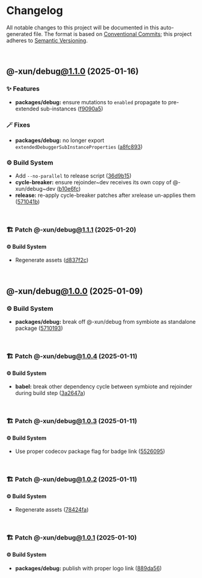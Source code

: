 # Changelog

All notable changes to this project will be documented in this auto-generated
file. The format is based on [Conventional Commits][1];
this project adheres to [Semantic Versioning][2].

<br />

## @-xun/debug[@1.1.0][3] (2025-01-16)

### ✨ Features

- **packages/debug:** ensure mutations to `enabled` propagate to pre-extended sub-instances ([f9090a5][4])

### 🪄 Fixes

- **packages/debug:** no longer export `extendedDebuggerSubInstanceProperties` ([a8fc893][5])

### ⚙️ Build System

- Add `--no-parallel` to release script ([36d9b15][6])
- **cycle-breaker:** ensure rejoinder\~dev receives its own copy of @-xun/debug\~dev ([b10e6fc][7])
- **release:** re-apply cycle-breaker patches after xrelease un-applies them ([571041b][8])

<br />

### 🏗️ Patch @-xun/debug[@1.1.1][9] (2025-01-20)

#### ⚙️ Build System

- Regenerate assets ([d837f2c][10])

<br />

## @-xun/debug[@1.0.0][11] (2025-01-09)

### ⚙️ Build System

- **packages/debug:** break off @-xun/debug from symbiote as standalone package ([5710193][12])

<br />

### 🏗️ Patch @-xun/debug[@1.0.4][13] (2025-01-11)

#### ⚙️ Build System

- **babel:** break other dependency cycle between symbiote and rejoinder during build step ([3a2647a][14])

<br />

### 🏗️ Patch @-xun/debug[@1.0.3][15] (2025-01-11)

#### ⚙️ Build System

- Use proper codecov package flag for badge link ([5526095][16])

<br />

### 🏗️ Patch @-xun/debug[@1.0.2][17] (2025-01-11)

#### ⚙️ Build System

- Regenerate assets ([78424fa][18])

<br />

### 🏗️ Patch @-xun/debug[@1.0.1][19] (2025-01-10)

#### ⚙️ Build System

- **packages/debug:** publish with proper logo link ([889da56][20])

[1]: https://conventionalcommits.org
[2]: https://semver.org
[3]: https://github.com/Xunnamius/rejoinder/compare/@-xun/debug@1.0.4...@-xun/debug@1.1.0
[4]: https://github.com/Xunnamius/rejoinder/commit/f9090a50954e176acad599810313bd267fd1ae24
[5]: https://github.com/Xunnamius/rejoinder/commit/a8fc893bb23117400a376d2641b297eb2199956b
[6]: https://github.com/Xunnamius/rejoinder/commit/36d9b15a656e1eed5a50cdfe7fe502a22f0aa57f
[7]: https://github.com/Xunnamius/rejoinder/commit/b10e6fc514367aef02468efe7382c2a09b7d45d5
[8]: https://github.com/Xunnamius/rejoinder/commit/571041bf4746363a1355f6eb2e03d6c31e5b0a18
[9]: https://github.com/Xunnamius/rejoinder/compare/@-xun/debug@1.1.0...@-xun/debug@1.1.1
[10]: https://github.com/Xunnamius/rejoinder/commit/d837f2cf51d0f744b1acb9f03c50dbfbe4361561
[11]: https://github.com/Xunnamius/rejoinder/compare/@-xun/debug@0.0.0-init...@-xun/debug@1.0.0
[12]: https://github.com/Xunnamius/rejoinder/commit/5710193dfcb9e7999fcf2a7c79680d1c61726378
[13]: https://github.com/Xunnamius/rejoinder/compare/@-xun/debug@1.0.3...@-xun/debug@1.0.4
[14]: https://github.com/Xunnamius/rejoinder/commit/3a2647a4383d23c44984f5fba72936f803375d01
[15]: https://github.com/Xunnamius/rejoinder/compare/@-xun/debug@1.0.2...@-xun/debug@1.0.3
[16]: https://github.com/Xunnamius/rejoinder/commit/5526095585c560786bb4716fe2181814ff33c2ac
[17]: https://github.com/Xunnamius/rejoinder/compare/@-xun/debug@1.0.1...@-xun/debug@1.0.2
[18]: https://github.com/Xunnamius/rejoinder/commit/78424fa8f7badb679969f17dc434d2444f557d0d
[19]: https://github.com/Xunnamius/rejoinder/compare/@-xun/debug@1.0.0...@-xun/debug@1.0.1
[20]: https://github.com/Xunnamius/rejoinder/commit/889da569331993385da96d349005064821723a46
